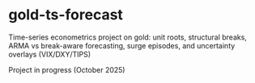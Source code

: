 # gold-ts-forecast
Time-series econometrics project on gold: unit roots, structural breaks, ARMA vs break-aware forecasting, surge episodes, and uncertainty overlays (VIX/DXY/TIPS)

Project in progress (October 2025)
